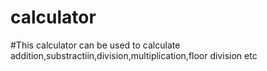 # calculator
#This calculator can be used to calculate addition,substractiin,division,multiplication,floor division etc
